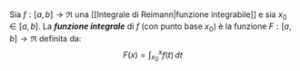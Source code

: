 Sia $f:[a,b]\to\Re$ una [[Integrale di Reimann|funzione integrabile]] e sia $x_{0}\in[a,b]$.
La ***funzione integrale*** di $f$ (con punto base $x_{0}$) è la funzione $F:[a,b]\to\Re$ definita da:
$$F(x)=\int_{x_{0}}^xf(t)  \, dt $$